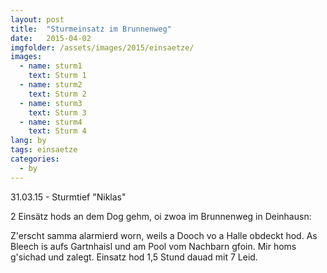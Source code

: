 ```yaml
---
layout: post
title:  "Sturmeinsatz im Brunnenweg"
date:   2015-04-02
imgfolder: /assets/images/2015/einsaetze/
images:
  - name: sturm1
    text: Sturm 1
  - name: sturm2
    text: Sturm 2
  - name: sturm3
    text: Sturm 3
  - name: sturm4
    text: Sturm 4
lang: by
tags: einsaetze
categories:
  - by
---
```

31.03.15 - Sturmtief "Niklas"

2 Einsätz hods an dem Dog gehm, oi zwoa im Brunnenweg in Deinhausn:

Z'erscht samma alarmierd worn, weils a Dooch vo a Halle obdeckt hod. As Bleech is aufs Gartnhaisl und am Pool vom Nachbarn gfoin. Mir homs g'sichad und zalegt. Einsatz hod 1,5 Stund dauad mit 7 Leid.

